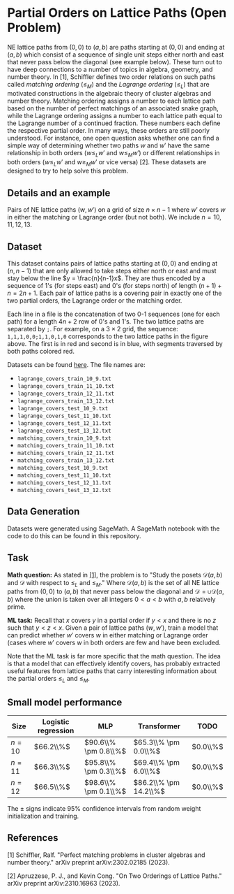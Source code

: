 # Partial Orders on Lattice Paths (Open Problem)

NE lattice paths from $(0, 0)$ to $(a, b)$ are paths starting at $(0,0)$ and ending at $(a,b)$ which consist of a sequence of single unit steps either north and east  that never pass below the diagonal (see example below). These turn out to have deep connections to a number of topics in algebra, geometry, and number theory. In \[1\], Schiffler defines two order relations on such paths called *matching ordering* ($\leq_M$) and the *Lagrange ordering* ($\leq_L$) that are motivated constructions in the algebraic theory of cluster algebras and number theory. Matching ordering assigns a number to each lattice path based on the number of perfect matchings of an associated snake graph, while the Lagrange ordering assigns a number to each lattice path equal to the Lagrange number of a continued fraction. These numbers each define the respective partial order. In many ways, these orders are still poorly understood. For instance, one open question asks whether one can find a simple way of determining whether two paths $w$ and $w'$ have the same relationship in both orders ($w \leq_L w'$ and $w \leq_M w'$) or different relationships in both orders ($w \leq_L w'$ and $w \geq_M w'$ or vice versa) \[2\]. These datasets are designed to try to help solve this problem.

## Details and an example

Pairs of NE lattice paths $(w,w')$ on a grid of size $n \times n-1$ where $w'$ covers $w$ in either the matching or Lagrange order (but not both). We include $n = 10,11,12,13$.

## Dataset

This dataset contains pairs of lattice paths starting at $(0,0)$ and ending at $(n,n-1)$ that are only allowed to take steps either north or east and must stay below the line $y = \frac{n}{n-1}x$. They are thus encoded by a sequence of $1$'s (for steps east) and $0$'s (for steps north) of length $(n+1) + n = 2n+1$. Each pair of lattice paths is a covering pair in exactly one of the two partial orders, the Lagrange order or the matching order.

Each line in a file is the concatenation of two $0$-$1$ sequences (one for each path) for a length $4n+2$ row of $0$'s and $1$'s. The two lattice paths are separated by ``;``. For example, on a $3 \times 2$ grid, the sequence:
``1,1,1,0,0;1,1,0,1,0``
corresponds to the two lattice paths in the figure above. The first is in red and second is in blue, with segments traversed by both paths colored red. 

Datasets can be found [here](https://drive.google.com/file/d/1Wm9mtZQjXXQ4rl0TU9KtJ1T4RQaGsJNz/view?usp=sharing). The file names are:

- ``lagrange_covers_train_10_9.txt``
- ``lagrange_covers_train_11_10.txt``
- ``lagrange_covers_train_12_11.txt``
- ``lagrange_covers_train_13_12.txt``
- ``lagrange_covers_test_10_9.txt``
- ``lagrange_covers_test_11_10.txt``
- ``lagrange_covers_test_12_11.txt``
- ``lagrange_covers_test_13_12.txt``
- ``matching_covers_train_10_9.txt``
- ``matching_covers_train_11_10.txt``
- ``matching_covers_train_12_11.txt``
- ``matching_covers_train_13_12.txt``
- ``matching_covers_test_10_9.txt``
- ``matching_covers_test_11_10.txt``
- ``matching_covers_test_12_11.txt``
- ``matching_covers_test_13_12.txt``

## Data Generation

Datasets were generated using SageMath. A SageMath notebook with the code to do this can be found in this repository.

## Task

**Math question:** As stated in [\[1\]](https://arxiv.org/abs/2302.02185), the problem is to "Study the posets $\mathcal{D}(a,b)$ and $\mathcal{D}$ with respect to $\leq_L$ and $\leq_M$." Where $\mathcal{D}(a,b)$ is the set of all NE lattice paths from $(0,0)$ to $(a,b)$ that never pass below the diagonal and $\mathcal{D} = \cup \mathcal{D}(a,b)$ where the union is taken over all integers $0 < a < b$ with $a,b$ relatively prime. 

**ML task:** Recall that $x$ covers $y$ in a partial order if $y < x$ and there is no $z$ such that $y < z < x$. Given a pair of lattice paths $(w,w')$, train a model that can predict whether $w'$ covers $w$ in either matching or Lagrange order (cases where $w'$ covers $w$ in both orders are few and have been excluded. 

Note that the ML task is far more specific that the math question. The idea is that a model that can effectively identify covers, has probably extracted useful features from lattice paths that carry interesting information about the partial orders $\leq_L$ and $\leq_M$.

## Small model performance

| Size | Logistic regression | MLP | Transformer | TODO | 
|----------|----------|-----------|------------|------------|
| $n= 10$ | $66.2\\%$ | $90.6\\% \pm 0.8\\%$ | $65.3\\% \pm 0.0\\%$| $0.0\\%$ |
| $n= 11$ | $66.3\\%$ | $95.8\\% \pm 0.3\\%$ | $69.4\\% \pm 6.0\\%$| $0.0\\%$ |
| $n= 12$ | $66.5\\%$ | $98.6\\% \pm 0.1\\%$ | $86.2\\% \pm 14.2\\%$| $0.0\\%$ |

The $\pm$ signs indicate 95% confidence intervals from random weight initialization and training.

## References

\[1\] Schiffler, Ralf. "Perfect matching problems in cluster algebras and number theory." arXiv preprint arXiv:2302.02185 (2023).

\[2\] Apruzzese, P. J., and Kevin Cong. "On Two Orderings of Lattice Paths." arXiv preprint arXiv:2310.16963 (2023).
